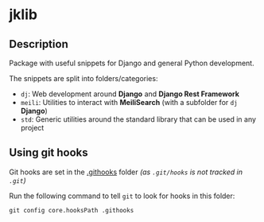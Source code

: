 # jklib

## Description

Package with useful snippets for Django and general Python development.

The snippets are split into folders/categories:

- `dj`: Web development around **Django** and **Django Rest Framework**
- `meili`: Utilities to interact with **MeiliSearch** (with a subfolder for `dj` **Django**)
- `std`: Generic utilities around the standard library that can be used in any project

## Using git hooks

Git hooks are set in the [.githooks](.githooks) folder
_(as `.git/hooks` is not tracked in `.git`)_

Run the following command to tell `git` to look for hooks in this folder:

```shell
git config core.hooksPath .githooks
```
